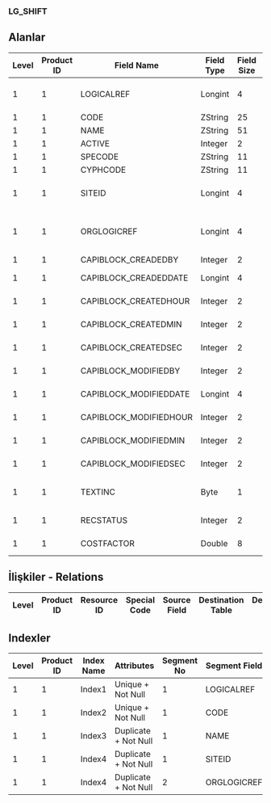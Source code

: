 ### LG_SHIFT

## Alanlar

**Level**|**Product ID**|**Field Name**|**Field Type**|**Field Size**|**Field Offset**|**Türkçe Açıklama**|**Expression**
-----|-----|-----|-----|-----|-----|-----|-----
1|1|LOGICALREF|Longint|4|0|Vardiya log. Ref.|Shift Logical Reference
1|1|CODE|ZString|25|4|Kod|Code
1|1|NAME|ZString|51|29|Açıklama|Description
1|1|ACTIVE|Integer|2|80|Durumu|Status
1|1|SPECODE|ZString|11|82|Özel Kod|Aux. Code
1|1|CYPHCODE|ZString|11|93|Yetki Kodu|Auth. Code
1|1|SITEID|Longint|4|104|Veri Merkezi|Data Processing Site
1|1|ORGLOGICREF|Longint|4|108|Orijinal Kayıt Log. Ref.|Original Record Logical Reference
1|1|CAPIBLOCK_CREADEDBY|Integer|2|112|Oluşturan|Created By
1|1|CAPIBLOCK_CREADEDDATE|Longint|4|114|Oluşturulma Tarihi|Created Date
1|1|CAPIBLOCK_CREATEDHOUR|Integer|2|118|Oluşturulma Saati|Created Hour
1|1|CAPIBLOCK_CREATEDMIN|Integer|2|120|Oluşturulma Dakikası|Created Minute
1|1|CAPIBLOCK_CREATEDSEC|Integer|2|122|Oluşturulma Saniyesi|Created Second
1|1|CAPIBLOCK_MODIFIEDBY|Integer|2|124|Değiştiren|Modified By
1|1|CAPIBLOCK_MODIFIEDDATE|Longint|4|126|Değiştirilme Tarihi|Modified Date
1|1|CAPIBLOCK_MODIFIEDHOUR|Integer|2|130|Değiştirilme Saati|Modified Hour
1|1|CAPIBLOCK_MODIFIEDMIN|Integer|2|132|Değiştirilme Dakikası|Modified Minute
1|1|CAPIBLOCK_MODIFIEDSEC|Integer|2|134|Değiştirilme Saniyesi|Modified Second
1|1|TEXTINC|Byte|1|136|Ayrıntılı Açıklama İçerir|Contains Detail Description
1|1|RECSTATUS|Integer|2|137|Kayıt Durumu|Record Status
1|1|COSTFACTOR|Double|8|139|Maliyet Katsayısı|Cost Factor

## İlişkiler - Relations

**Level**|**Product ID**|**Resource ID**|**Special Code**|**Source Field**|**Destination Table**|**Destination Field**|**Relation Type**|**Extra Condition**
-----|-----|-----|-----|-----|-----|-----|-----|-----

## Indexler

**Level**|**Product ID**|**Index Name**|**Attributes**|**Segment No**|**Segment Field**|**Sense**
-----|-----|-----|-----|-----|-----|-----
1|1|Index1|Unique + Not Null|1|LOGICALREF|Ascending
1|1|Index2|Unique + Not Null|1|CODE|Ascending
1|1|Index3|Duplicate + Not Null|1|NAME|Ascending
1|1|Index4|Duplicate + Not Null|1|SITEID|Ascending
1|1|Index4|Duplicate + Not Null|2|ORGLOGICREF|Ascending
